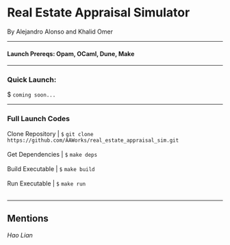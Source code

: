 # Real Estate Appraisal Simulator
By Alejandro Alonso and Khalid Omer

---
#### Launch Prereqs: Opam, OCaml, Dune, Make

---
### Quick Launch: 
$ ```coming soon...``` <br>

---
### Full Launch Codes
Clone Repository | ```$``` ```git clone https://github.com/AAWorks/real_estate_appraisal_sim.git``` <br><br>
Get Dependencies | ```$``` ```make deps``` <br><br>
Build Executable | ```$``` ```make build ``` <br><br>
Run Executable | ```$``` ```make run``` <br><br>

---
## Mentions
<i>Hao Lian </i>
